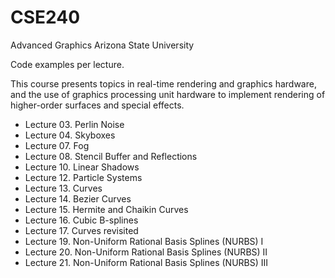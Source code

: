 # CSE240
Advanced Graphics
Arizona State University

Code examples per lecture.

This course presents topics in real-time rendering and graphics hardware, and the use of graphics processing unit hardware to implement rendering of higher-order surfaces and special effects.

<ul>
  <li>Lecture 03. Perlin Noise</li>
  <li>Lecture 04. Skyboxes</li>
  <li>Lecture 07. Fog</li>
  <li>Lecture 08. Stencil Buffer and Reflections</li>
  <li>Lecture 10. Linear Shadows</li>
  <li>Lecture 12. Particle Systems</li>
  <li>Lecture 13. Curves</li>
  <li>Lecture 14. Bezier Curves</li>
  <li>Lecture 15. Hermite and Chaikin Curves</li>
  <li>Lecture 16. Cubic B-splines</li>
  <li>Lecture 17. Curves revisited</li>
  <li>Lecture 19. Non-Uniform Rational Basis Splines (NURBS) I</li>
  <li>Lecture 20. Non-Uniform Rational Basis Splines (NURBS) II</li>
  <li>Lecture 21. Non-Uniform Rational Basis Splines (NURBS) III</li>
</ul>
